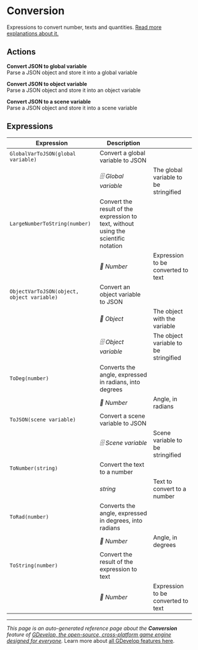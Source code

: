 # Conversion

Expressions to convert number, texts and quantities. [Read more explanations about it.](/gdevelop5/all-features/common-conversions)

## Actions

**Convert JSON to global variable**  
Parse a JSON object and store it into a global variable

**Convert JSON to object variable**  
Parse a JSON object and store it into an object variable

**Convert JSON to a scene variable**  
Parse a JSON object and store it into a scene variable

## Expressions

| Expression | Description |  |
|-----|-----|-----|
| `GlobalVarToJSON(global variable)` | Convert a global variable to JSON ||
| | _🗄️ Global variable_ | The global variable to be stringified |
| `LargeNumberToString(number)` | Convert the result of the expression to text, without using the scientific notation ||
| | _🔢 Number_ | Expression to be converted to text |
| `ObjectVarToJSON(object, object variable)` | Convert an object variable to JSON ||
| | _👾 Object_ | The object with the variable |
| | _🗄️ Object variable_ | The object variable to be stringified |
| `ToDeg(number)` | Converts the angle, expressed in radians, into degrees ||
| | _🔢 Number_ | Angle, in radians |
| `ToJSON(scene variable)` | Convert a scene variable to JSON ||
| | _🗄️ Scene variable_ | Scene variable to be stringified |
| `ToNumber(string)` | Convert the text to a number ||
| | _string_ | Text to convert to a number |
| `ToRad(number)` | Converts the angle, expressed in degrees, into radians ||
| | _🔢 Number_ | Angle, in degrees |
| `ToString(number)` | Convert the result of the expression to text ||
| | _🔢 Number_ | Expression to be converted to text |

---
*This page is an auto-generated reference page about the **Conversion** feature of [GDevelop, the open-source, cross-platform game engine designed for everyone](https://gdevelop.io/).* Learn more about [all GDevelop features here](/gdevelop5/all-features).